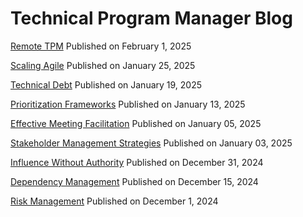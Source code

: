 # Technical Program Manager Blog

[Remote TPM](https://ashleybdsouza.github.io/tpm-blog/post/remote-tpm)
Published on February 1, 2025

[Scaling Agile](https://ashleybdsouza.github.io/tpm-blog/post/scaling-agile)
Published on January 25, 2025

[Technical Debt](https://ashleybdsouza.github.io/tpm-blog/post/technical-debt)
Published on January 19, 2025

[Prioritization Frameworks](https://ashleybdsouza.github.io/tpm-blog/post/prioritization-frameworks)
Published on January 13, 2025

[Effective Meeting Facilitation](https://ashleybdsouza.github.io/tpm-blog/post/effective-meeting-facilitation)
Published on January 05, 2025

[Stakeholder Management Strategies](https://ashleybdsouza.github.io/tpm-blog/post/stakeholder-management)
Published on January 03, 2025

[Influence Without Authority](https://ashleybdsouza.github.io/tpm-blog/post/influence-without-authority)
Published on December 31, 2024

[Dependency Management](https://ashleybdsouza.github.io/tpm-blog/post/dependency-management)
Published on December 15, 2024

[Risk Management](https://ashleybdsouza.github.io/tpm-blog/post/risk-management)
Published on December 1, 2024